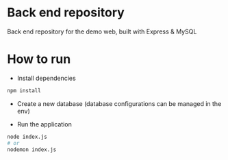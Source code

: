 # Back end repository
Back end repository for the demo web, built with Express & MySQL

# How to run
- Install dependencies
```bash
npm install
```

- Create a new database (database configurations can be managed in the env)

- Run the application
```bash
node index.js
# or
nodemon index.js
```
